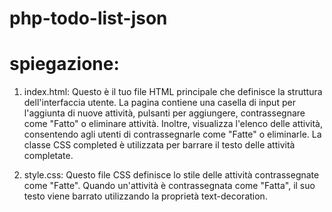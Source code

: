 # php-todo-list-json

# spiegazione:

1) index.html:
Questo è il tuo file HTML principale che definisce la struttura dell'interfaccia utente. La pagina contiene una casella di input per l'aggiunta di nuove attività, pulsanti per aggiungere, contrassegnare come "Fatto" o eliminare attività. Inoltre, visualizza l'elenco delle attività, consentendo agli utenti di contrassegnarle come "Fatte" o eliminarle. La classe CSS completed è utilizzata per barrare il testo delle attività completate.

2) style.css: 
Questo file CSS definisce lo stile delle attività contrassegnate come "Fatte". Quando un'attività è contrassegnata come "Fatta", il suo testo viene barrato utilizzando la proprietà text-decoration.
